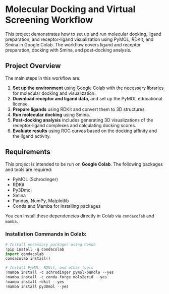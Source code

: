 # Molecular Docking and Virtual Screening Workflow

This project demonstrates how to set up and run molecular docking, ligand preparation, and receptor-ligand visualization using PyMOL, RDKit, and Smina in Google Colab. The workflow covers ligand and receptor preparation, docking with Smina, and post-docking analysis.

## Project Overview

The main steps in this workflow are:
1. **Set up the environment** using Google Colab with the necessary libraries for molecular docking and visualization.
2. **Download receptor and ligand data**, and set up the PyMOL educational license.
3. **Prepare ligands** using RDKit and convert them to 3D structures.
4. **Run molecular docking** using Smina.
5. **Post-docking analysis** includes generating 3D visualizations of the receptor-ligand complexes and calculating docking scores.
6. **Evaluate results** using ROC curves based on the docking affinity and the ligand activity.

## Requirements

This project is intended to be run on **Google Colab**. The following packages and tools are required:
- PyMOL (Schrodinger)
- RDKit
- Py3Dmol
- Smina
- Pandas, NumPy, Matplotlib
- Conda and Mamba for installing packages

You can install these dependencies directly in Colab via `condacolab` and `mamba`.

### Installation Commands in Colab:
```python
# Install necessary packages using Conda
!pip install -q condacolab
import condacolab
condacolab.install()

# Install PyMOL, RDKit, and other tools
!mamba install -c schrodinger pymol-bundle --yes
!mamba install -c conda-forge mols2grid --yes
!mamba install rdkit --yes
!mamba install py3Dmol --yes
